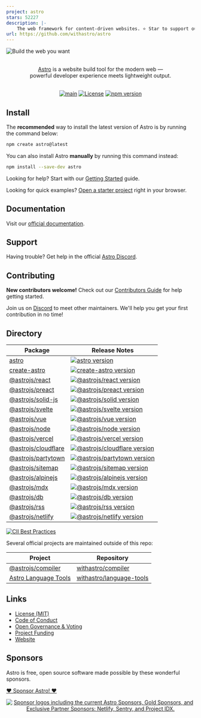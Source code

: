 ```yaml
---
project: astro
stars: 52227
description: |-
    The web framework for content-driven websites. ⭐️ Star to support our work!
url: https://github.com/withastro/astro
---
```


![Build the web you want](.github/assets/banner.jpg 'Build the web you want')

<p align="center">
  <br/>
  <a href="https://astro.build">Astro</a> is a website build tool for the modern web &mdash;
  <br/>
  powerful developer experience meets lightweight output.
  <br/><br/>
</p>

<div align="center">

[![main](https://github.com/withastro/astro/actions/workflows/ci.yml/badge.svg)](https://github.com/withastro/astro/actions/workflows/ci.yml)
[![License](https://img.shields.io/badge/License-MIT-blue.svg)](https://github.com/withastro/astro/blob/main/LICENSE)
[![npm version](https://badge.fury.io/js/astro.svg)](https://badge.fury.io/js/astro)

</div>

## Install

The **recommended** way to install the latest version of Astro is by running the command below:

```bash
npm create astro@latest
```

You can also install Astro **manually** by running this command instead:

```bash
npm install --save-dev astro
```

Looking for help? Start with our [Getting Started](https://docs.astro.build/en/getting-started/) guide.

Looking for quick examples? [Open a starter project](https://astro.new/) right in your browser.

## Documentation

Visit our [official documentation](https://docs.astro.build/).

## Support

Having trouble? Get help in the official [Astro Discord](https://astro.build/chat).

## Contributing

**New contributors welcome!** Check out our [Contributors Guide](CONTRIBUTING.md) for help getting started.

Join us on [Discord](https://astro.build/chat) to meet other maintainers. We'll help you get your first contribution in no time!

## Directory

| Package                                                                                    | Release Notes                                                                                                                                                                      |
| ------------------------------------------------------------------------------------------ | ---------------------------------------------------------------------------------------------------------------------------------------------------------------------------------- |
| [astro](packages/astro)                                                                    | [![astro version](https://img.shields.io/npm/v/astro.svg?label=%20)](packages/astro/CHANGELOG.md)                                                                                  |
| [create-astro](packages/create-astro)                                                      | [![create-astro version](https://img.shields.io/npm/v/create-astro.svg?label=%20)](packages/create-astro/CHANGELOG.md)                                                             |
| [@astrojs/react](packages/integrations/react)                                              | [![@astrojs/react version](https://img.shields.io/npm/v/@astrojs/react.svg?label=%20)](packages/integrations/react/CHANGELOG.md)                                                   |
| [@astrojs/preact](packages/integrations/preact)                                            | [![@astrojs/preact version](https://img.shields.io/npm/v/@astrojs/preact.svg?label=%20)](packages/integrations/preact/CHANGELOG.md)                                                |
| [@astrojs/solid-js](packages/integrations/solid)                                           | [![@astrojs/solid version](https://img.shields.io/npm/v/@astrojs/solid-js.svg?label=%20)](packages/integrations/solid/CHANGELOG.md)                                                |
| [@astrojs/svelte](packages/integrations/svelte)                                            | [![@astrojs/svelte version](https://img.shields.io/npm/v/@astrojs/svelte.svg?label=%20)](packages/integrations/svelte/CHANGELOG.md)                                                |
| [@astrojs/vue](packages/integrations/vue)                                                  | [![@astrojs/vue version](https://img.shields.io/npm/v/@astrojs/vue.svg?label=%20)](packages/integrations/vue/CHANGELOG.md)                                                         |
| [@astrojs/node](packages/integrations/node)                                                | [![@astrojs/node version](https://img.shields.io/npm/v/@astrojs/node.svg?label=%20)](packages/integrations/node/CHANGELOG.md)                                                      |
| [@astrojs/vercel](packages/integrations/vercel)                                            | [![@astrojs/vercel version](https://img.shields.io/npm/v/@astrojs/vercel.svg?label=%20)](packages/integrations/vercel/CHANGELOG.md)                                                |
| [@astrojs/cloudflare](https://github.com/withastro/adapters/blob/main/packages/cloudflare) | [![@astrojs/cloudflare version](https://img.shields.io/npm/v/@astrojs/cloudflare.svg?label=%20)](https://github.com/withastro/adapters/blob/main/packages/cloudflare/CHANGELOG.md) |
| [@astrojs/partytown](packages/integrations/partytown)                                      | [![@astrojs/partytown version](https://img.shields.io/npm/v/@astrojs/partytown.svg?label=%20)](packages/integrations/partytown/CHANGELOG.md)                                       |
| [@astrojs/sitemap](packages/integrations/sitemap)                                          | [![@astrojs/sitemap version](https://img.shields.io/npm/v/@astrojs/sitemap.svg?label=%20)](packages/integrations/sitemap/CHANGELOG.md)                                             |
| [@astrojs/alpinejs](packages/integrations/alpinejs)                                        | [![@astrojs/alpinejs version](https://img.shields.io/npm/v/@astrojs/alpinejs.svg?label=%20)](packages/integrations/alpinejs/CHANGELOG.md)                                          |
| [@astrojs/mdx](packages/integrations/mdx)                                                  | [![@astrojs/mdx version](https://img.shields.io/npm/v/@astrojs/mdx.svg?label=%20)](packages/integrations/mdx/CHANGELOG.md)                                                         |
| [@astrojs/db](packages/db)                                                                 | [![@astrojs/db version](https://img.shields.io/npm/v/@astrojs/db.svg?label=%20)](packages/db/CHANGELOG.md)                                                                         |
| [@astrojs/rss](packages/astro-rss)                                                         | [![@astrojs/rss version](https://img.shields.io/npm/v/@astrojs/rss.svg?label=%20)](packages/astro-rss/CHANGELOG.md)                                                                |
| [@astrojs/netlify](https://github.com/withastro/adapters/blob/main/packages/netlify)       | [![@astrojs/netlify version](https://img.shields.io/npm/v/@astrojs/netlify.svg?label=%20)](https://github.com/withastro/adapters/blob/main/packages/netlify/CHANGELOG.md)          |

[![CII Best Practices](https://bestpractices.coreinfrastructure.org/projects/6178/badge)](https://bestpractices.coreinfrastructure.org/projects/6178)

Several official projects are maintained outside of this repo:

| Project                                                             | Repository                                                              |
| ------------------------------------------------------------------- | ----------------------------------------------------------------------- |
| [@astrojs/compiler](https://github.com/withastro/compiler)          | [withastro/compiler](https://github.com/withastro/compiler)             |
| [Astro Language Tools](https://github.com/withastro/language-tools) | [withastro/language-tools](https://github.com/withastro/language-tools) |

## Links

- [License (MIT)](LICENSE)
- [Code of Conduct](https://github.com/withastro/.github/blob/main/CODE_OF_CONDUCT.md)
- [Open Governance & Voting](https://github.com/withastro/.github/blob/main/GOVERNANCE.md)
- [Project Funding](https://github.com/withastro/.github/blob/main/FUNDING.md)
- [Website](https://astro.build/)

## Sponsors

Astro is free, open source software made possible by these wonderful sponsors.

[❤️ Sponsor Astro! ❤️](https://github.com/withastro/.github/blob/main/FUNDING.md)

<p align="center">
  <a target="_blank" href="https://opencollective.com/astrodotbuild">
    <img src="https://astro.build/sponsors.png" alt="Sponsor logos including the current Astro Sponsors, Gold Sponsors, and Exclusive Partner Sponsors: Netlify, Sentry, and Project IDX." />
  </a>
</p>


